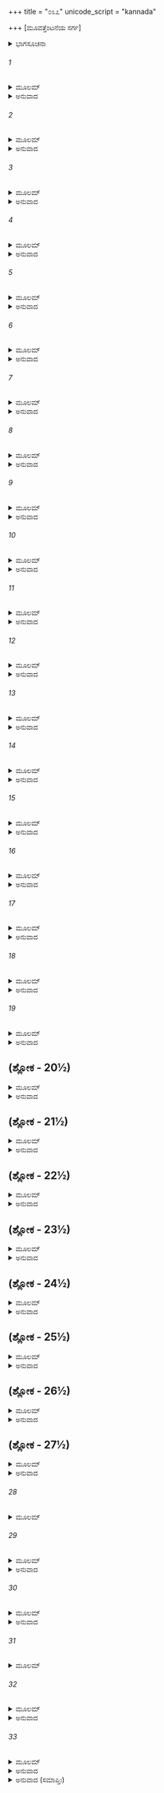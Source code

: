 +++
title = "೦೩೭"
unicode_script = "kannada"

+++
[ಮೂವತ್ತೆಂಟನೆಯ ಸರ್ಗ]



<details><summary>ಭಾಗಸೂಚನಾ</summary>

ಶ್ರೀರಾಮನು ಜನಕರಾಜ, ಯುಧಾಜಿತ್ತು, ಪ್ರತರ್ದನರೇ ಮೊದಲಾದ ರಾಜರ ಬೀಳ್ಕೊಡಿಗೆ
</details>

###### 1


<details><summary>ಮೂಲಮ್</summary>

ಏವಮಾಸ್ತೇ ಮಹಾಬಾಹುರಹನ್ಯಹನಿ ರಾಘವಃ ।  
ಪ್ರಶಾಸತ್ಸರ್ವಕಾರ್ಯಾಣಿ ಪೌರಜಾನಪದೇಷುಚ ॥
</details>

<details><summary>ಅನುವಾದ</summary>

ಮಹಾಬಾಹು ಶ್ರೀರಘುನಾಥನು ಹೀಗೆ ಪ್ರತಿದಿನವೂ ರಾಜಸಭೆಯಲ್ಲಿ ಪುರಜನರ ಮತ್ತು ದೇಶವಾಸಿಗಳ ಎಲ್ಲ ಕಾರ್ಯಗಳನ್ನು ಪರಾಮರ್ಶಿಸುತ್ತಾ ರಾಜ್ಯಶಾಸನ ಮಾಡುತ್ತಿದ್ದನು.॥1॥
</details>

###### 2


<details><summary>ಮೂಲಮ್</summary>

ತತಃ ಕತಿಪಯಾಹಃಸು ವೈದೇಹಂ ಮಿಥಿಲಾಧಿಪಮ್ ।  
ರಾಘವಃ ಪ್ರಾಂಜಲಿರ್ಭೂತ್ವಾ ವಾಕ್ಯಮೇತದುವಾಚ ಹ ॥
</details>

<details><summary>ಅನುವಾದ</summary>

ಅನಂತರ ಕೆಲವು ದಿನ ಕಳೆದಾಗ ಶ್ರೀರಾಮನ ಮಿಥಿಲೇಶರಾಜಾ ಜನಕನಿಗೆ ಕೈಮುಗಿದು ಹೀಗೆ ಹೇಳಿದನು.॥2॥
</details>

###### 3


<details><summary>ಮೂಲಮ್</summary>

ಭವಾನ್ಹಿ ಗತಿರವ್ಯಗ್ರಾ ಭವತಾ ಪಾಲಿತಾವಯಮ್ ।  
ಭವತಸ್ತೇಜಸೋಗ್ರೇಣ ರಾವಣೋನಿಹತೋಮಯಾ ॥
</details>

<details><summary>ಅನುವಾದ</summary>

ಮಹಾರಾಜರೇ! ನೀವು ನನಗೆ ಏಕಮಾತ್ರ ಆಶ್ರಯರಾಗಿದ್ದೀರಿ. ನೀವು ಸದಾ ನಮ್ಮ ಲಾಲನೆ-ಪಾಲನೆ ಮಾಡಿರುವಿರಿ. ನಿಮ್ಮ ಹೆಚ್ಚಿದ ತೇಜದಿಂದಲೇ ನಾನು ರಾವಣನನ್ನು ವಧಿಸಿದೆ.॥3॥
</details>

###### 4


<details><summary>ಮೂಲಮ್</summary>

ಇಕ್ಷ್ವಾಕೂಣಾಂ ಚ ಸರ್ವೇಷಾಂ ಮೈಥಿಲಾನಾಂ ಚ ಸರ್ವಶಃ ।  
ಅತುಲಾಃ ಪ್ರೀತಯೋ ರಾಜನ್ಸಂಬಂಧಕಪುರೋಗಮಾಃ ॥
</details>

<details><summary>ಅನುವಾದ</summary>

ರಾಜರೇ! ಸಮಸ್ತ ಇಕ್ಷ್ವಾಕುವಂಶೀ ಮತ್ತು ಮೈಥಿಲರಾಜರ ಪರಸ್ಪರ ಸಂಬಂಧದಿಂದ ಎಲ್ಲ ಪ್ರಕಾರ ದಿಂದ ಬೆಳೆದ ಪ್ರೇಮಕ್ಕೆ ಎಣೆಯೇ ಇಲ್ಲ.॥4॥
</details>

###### 5


<details><summary>ಮೂಲಮ್</summary>

ತದ್ಭವಾನ್ಸ್ವ್ವಪುರಂ ಯಾತು ರತ್ನಾನ್ಯಾದಾಯ ಪಾರ್ಥಿವ ।  
ಭರತಶ್ಚ ಸಹಾಯಾರ್ಥೇ ಪೃಷ್ಠತಶ್ಚಾನುಯಾಸ್ಯತಿ ॥
</details>

<details><summary>ಅನುವಾದ</summary>

ಪಾರ್ಥಿವನೇ! ಇನ್ನು ನಾವು ನೀಡಿದ ಉಡುಗೊರೆಯಾಗಿ ಅರ್ಪಿಸಿದ ಮಣಿ-ರತ್ನಾದಿಗಳನ್ನು ಸ್ವೀಕರಿಸಿ, ನಿಮ್ಮ ರಾಜಧಾನಿಗೆ ನಿಮ್ಮ ರಾಜಧಾನಿಗೆ ಪ್ರಯಾಣ ಬೆಳೆಸಬಹುದು. ಭರತ-ಶತ್ರುಘ್ನರೂ ನಿಮ್ಮ ಸಹಾಯಕರಾಗಿ ನಿಮ್ಮೊಂದಿಗೆ ಬರುವರು.॥5॥
</details>

###### 6


<details><summary>ಮೂಲಮ್</summary>

ಸತಥೇತಿ ತತಃ ಕೃತ್ವಾ ರಾಘವಂ ವಾಕ್ಯಮಬ್ರವೀತ್ ।  
ಪ್ರೀತೋಽಸ್ಮಿ ಭವತಾ ರಾಜನ್ದರ್ಶನೇನ ನಯೇನ ಚ ॥
</details>

<details><summary>ಅನುವಾದ</summary>

ಆಗ ಜನಕನು ಹಾಗೆಯೇ ಆಗಲಿ ಎಂದು ಹೇಳಿ ಶ್ರೀರಾಮನಲ್ಲಿ ಹೇಳಿದನು - ರಾಜಾ ! ನಾನು ನಿನ್ನ ದರ್ಶನ ಹಾಗೂ ನ್ಯಾಯಯುಕ್ತ ವ್ಯವಹಾರದಿಂದ ಬಹಳ ಸಂತಸಗೊಂಡಿರುವೆ.॥6॥
</details>

###### 7


<details><summary>ಮೂಲಮ್</summary>

ಯಾನ್ಯೇತಾನಿ ತು ರತ್ನಾನಿ ಮದರ್ಥಂ ಸಂಚಿತಾನಿ ವೈ ।  
ದುಹಿತ್ರೇ ತಾನ್ಯಹಂ ರಾಜನ್ಸರ್ವಾಣ್ಯೇವದದಾಮಿ ವೈ ॥
</details>

<details><summary>ಅನುವಾದ</summary>

ನೀನು ನನಗಾಗಿ ಕೊಟ್ಟಿರುವ ರತ್ನಾದಿಗಳನ್ನು ನಾನು ನಿಮ್ಮ ಸೀತೆಯೇ ಆದಿ ಪುತ್ರಿಯರಿಗೆ ಕೊಡುವೆನು.॥7॥
</details>

###### 8


<details><summary>ಮೂಲಮ್</summary>

ಏವಮುಕ್ತ್ವಾತು ಕಾಕುತ್ಸ್ಥಂ ಜನಕೋ ಹೃಷ್ಟಮಾನಸಃ ।  
ಪ್ರಯಯೌ ಮಿಥಿಲಾಂ ಶ್ರೀಮಾಂಸ್ತಮನುಜ್ಞಾಯ ರಾಘವಮ್ ॥
</details>

<details><summary>ಅನುವಾದ</summary>

ಶ್ರೀರಾಮನಲ್ಲಿ ಹೀಗೆ ಹೇಳಿ ಶ್ರೀಮಾನ್ ಜನಕನು ಆನಂದದಿಂದ ಅವನ ಅನುಮತಿ ಪಡೆದು ಮಿಥಿಲೆಗೆ ಪ್ರಯಾಣ ಮಾಡಿದನು.॥8॥
</details>

###### 9


<details><summary>ಮೂಲಮ್</summary>

ತತಃ ಪ್ರಯಾತೇ ಜನಕೇ ಕೇಕಯಂ ಮಾತುಲಂ ಪ್ರಭುಮ್ ।  
ರಾಘವಃ ಪ್ರಾಂಜಲಿರ್ಭೂತ್ವಾ ವಿನಯಾದ್ವಾಕ್ಯಮಬ್ರವೀತ್ ॥
</details>

<details><summary>ಅನುವಾದ</summary>

ಜನಕನು ತೆರಳಿದ ಬಳಿಕ ಶ್ರೀರಘುನಾಥನು ತನ್ನ ಮಾವ ಮಹಾಸಾಮರ್ಥ್ಯಶಾಲಿ ಕೇಕೇಯ ನರೇಶ ಯುಧಾ ಜಿತ್ತುವಿನಲ್ಲಿ ಕೈಮುಗಿದು ವಿನಯದಿಂದ ಹೇಳಿದನು.॥9॥
</details>

###### 10


<details><summary>ಮೂಲಮ್</summary>

ಇದಂ ರಾಜ್ಯಮಹಂ ಚೈವ ಭರತಶ್ಚ ಸಲಕ್ಷಣಃ ।  
ಆಯತ್ತಸ್ತ್ವಂ ಹಿ ನೋ ರಾಜನ್ಗತಿಶ್ಚ ಪುರುಷರ್ಷಭ ॥
</details>

<details><summary>ಅನುವಾದ</summary>

ರಾಜರೇ! ಪುರುಷಪ್ರವರ! ಈ ರಾಜ್ಯ, ನಾನು, ಭರತ, ಲಕ್ಷ್ಮಣ, ಶತ್ರುಘ್ನ ಎಲ್ಲರೂ ನಿಮ್ಮ ಅಧೀನರಾಗಿದ್ದೇವೆ. ನೀವೇ ನಮ್ಮ ಆಶ್ರಯನಾಗಿರುವಿರಿ.॥10॥
</details>

###### 11


<details><summary>ಮೂಲಮ್</summary>

ರಾಜಾ ಹಿ ವೃದ್ಧಃಸಂತಾಪಂ ತ್ವದರ್ಥಮುಪಯಾಸ್ಯತಿ ।  
ತಸ್ಮಾದ್ಗಮನಮದ್ಯೈವ ರೋಚತೇ ತವ ಪಾರ್ಥಿವ ॥
</details>

<details><summary>ಅನುವಾದ</summary>

ಮಹಾರಾಜ ಕೇಕೇಯನರೇಶ ವೃದ್ಧರಾಗಿದ್ದಾರೆ. ಅವರು ನಿಮ್ಮ ಕುರಿತು ಚಿಂತಿತರಾಗಿರಬಹುದು. ಅದರಿಂದ ಪೃಥಿವಿನಾಥನೇ! ನೀವು ಇಂದೇ ಹೊರಡುವುದು ನನಗೆ ಒಳ್ಳೆಯದೆನಿಸುತ್ತದೆ.॥11॥
</details>

###### 12


<details><summary>ಮೂಲಮ್</summary>

ಲಕ್ಷ್ಮಣೇನಾನುಯಾತ್ರೇಣ ಪೃಷ್ಠತೋಽನುಗಮಿಷ್ಯತೇ ।  
ಧನಮಾದಾಯ ಬಹುಲಂ ರತ್ನಾನಿ ವಿವಿಧಾನಿ ಚ ॥
</details>

<details><summary>ಅನುವಾದ</summary>

ತಾವು ಹೇರಳ ಧನ-ರತ್ನಾದಿಗಳನ್ನು ತೆಗೆದುಕೊಂಡು ಹೊರಡಿರಿ. ಮಾರ್ಗದಲ್ಲಿ ಸಹಾಯಕ್ಕಾಗಿ ಲಕ್ಷ್ಮಣನು ನಿಮ್ಮ ಜೊತೆಗೆ ಬರುವನು.॥12॥
</details>

###### 13


<details><summary>ಮೂಲಮ್</summary>

ಯುಧಾಜಿತ್ತು ತಥೇತ್ಯಾಹ ಗಮನಂ ಪ್ರತಿ ರಾಘವ ।  
ರತ್ನಾನಿ ಚ ಧನಂ ಚೈವ ತ್ವಯ್ಯೇವಾಕ್ಷಯ್ಯಮಸ್ತ್ವಿತಿ ॥
</details>

<details><summary>ಅನುವಾದ</summary>

ಆಗ ಯುಧಾಜಿತ್ತು ‘ತಥಾಸ್ತು’ ಎಂದು ಹೇಳಿ ರಾಮಚಂದ್ರನ ಮಾತನ್ನು ಮನ್ನಿಸಿ. ರಘುನಂದನ! ಈ ರತ್ನ, ಧನವೆಲ್ಲ ನಿನ್ನ ಬಳಿಯಲ್ಲೇ ಅಕ್ಷಯರೂಪವಾಗಿ ಇರಲಿ.॥13॥
</details>

###### 14


<details><summary>ಮೂಲಮ್</summary>

ಪ್ರದಕ್ಷಿಣಂ ಚ ರಾಜಾನಂ ಕೃತ್ವಾ ಕೇಕಯವರ್ಧನಃ ।  
ರಾಮೇಣ ಚ ಕೃತಃ ಪೂರ್ವಮಭಿವಾದ್ಯ ಪ್ರದಕ್ಷಿಣಮ್ ॥
</details>

<details><summary>ಅನುವಾದ</summary>

ಮತ್ತೆ ಮೊದಲಿಗೆ ಶ್ರೀರಘುನಾಥನು ಪ್ರೇಮದಿಂದ ತನ್ನ ಮಾವನಿಗೆ ಪ್ರದಕ್ಷಿಣೆ ಮಾಡಿದನು, ಬಳಿಕ ಕೇಕೆಯ ಕುಲವರ್ಧನ ರಾಜಕುಮಾರ ಯುಧಾಜಿತೂ ಕೂಡ ಶ್ರೀರಾಮನ ಪ್ರದಕ್ಷಿಣೆ ಮಾಡಿದನು.॥14॥
</details>

###### 15


<details><summary>ಮೂಲಮ್</summary>

ಲಕ್ಷ್ಮಣೇನ ಸಹಾಯೇನ ಪ್ರಯಾತಃ ಕೇಕಯೇಶ್ವರಃ ।  
ಹತೇಽಸುರೇ ಯಥಾ ವೃತ್ರೇ ವಿಷ್ಣುನಾ ಸಹ ವಾಸವಃ ॥
</details>

<details><summary>ಅನುವಾದ</summary>

ಬಳಿಕ ಕೇಕೆಯರಾಜನು ಲಕ್ಷ್ಮಣನೊಂದಿಗೆ, ವೃತ್ರಾಸುರನನ್ನು ವಧಿಸಿ ಇಂದ್ರನು ಭಗವಾನ್ ವಿಷ್ಣುವಿನೊಂದಿಗೆ ಅಮರಾವತಿಯ ಯಾತ್ರೆ ಮಾಡಿದಂತೆ, ತನ್ನ ದೇಶಕ್ಕೆ ಹೊರಟನು.॥15॥
</details>

###### 16


<details><summary>ಮೂಲಮ್</summary>

ತಂ ವಿಸೃಜ್ಯ ತತೋ ರಾಮೋ ವಯಸ್ಯಮಕುತೋಭಯಮ್ ।  
ಪ್ರತರ್ದನಂ ಕಾಶಿಪತಿಂ ಪರಿಷ್ವಜ್ಯೇದಮಬ್ರವೀತ್ ॥
</details>

<details><summary>ಅನುವಾದ</summary>

ಮಾವನನ್ನು ಬೀಳ್ಕೊಟ್ಟು ಶ್ರೀರಾಮನು ಯಾರಿಗೂ ಹೆದರದೇ ಇರುವ ತನ್ನ ಮಿತ್ರ ಕಾಶೀರಾಜ ಪ್ರತರ್ದನನನ್ನು ಆಲಿಂಗಿಸಿಕೊಂಡು ಹೇಳಿದನು.॥16॥
</details>

###### 17


<details><summary>ಮೂಲಮ್</summary>

ದರ್ಶಿತಾ ಭವತಾ ಪ್ರೀತಿರ್ದರ್ಶಿತಂ ಸೌಹೃದಂ ಪರಮ್ ।  
ಉದ್ಯೋಗಶ್ಚ ತ್ವಯಾ ರಾಜನ್ಭರತೇನ ಕೃತಃ ಸಹ ॥
</details>

<details><summary>ಅನುವಾದ</summary>

ರಾಜಾ! ನೀವು ಪಟ್ಟಾಭಿಷೇಕದ ಕಾರ್ಯದಲ್ಲಿ ಭರತನೊಂದಿಗೆ ಪೂರ್ಣ ಸಹಕಾರ ಕೊಟ್ಟಿರುವಿ. ಹೀಗೆ ಮಾಡಿ ತಮ್ಮಲ್ಲಿರುವ ಮಹಾಪ್ರೇಮ - ಸೌಹಾರ್ದದ ಪರಿಚಯ ಕೊಟ್ಟಿರುವಿ.॥17॥
</details>

###### 18


<details><summary>ಮೂಲಮ್</summary>

ತದ್ಭವಾನದ್ಯ ಕಾಶೇಯ ಪುರೀಂವಾರಾಣಸೀಂ ವ್ರಜ ।  
ರಮಣೀಯಾಂ ತ್ವಯಾ ಗುಪ್ತಾಂ ಸುಪ್ರಾಕಾರಾಂ ಸುತೋರಣಾಮ್ ॥
</details>

<details><summary>ಅನುವಾದ</summary>

ಕಾಶಿರಾಜನೇ! ಈಗ ನೀನು ಸುಂದರ ಪ್ರಾಕಾರ ಹಾಗೂ ಮನೋಹರ ದ್ವಾರಗಳಿಂದ ಸುಶೋಭಿತವಾದ, ನಿನ್ನಿಂದಲೇ ರಕ್ಷಿತವಾದ ರಮಣೀಯ ವಾರಾಣಾಸೀ ಪುರಿಗೆ ದಯಮಾಡಿಸಿರಿ.॥18॥
</details>

###### 19


<details><summary>ಮೂಲಮ್</summary>

ಏತಾವದುಕ್ತ್ವಾ ಚೋತ್ಥಾಯ ಕಾಕುತ್ಸ್ಥಃ ಪರಮಾಸನಾತ್ ।  
ಪರ್ಯಷ್ವಜತ ಧರ್ಮಾತ್ಮಾ ನಿರಂತರಮುರೋಗತಮ್ ॥
</details>

<details><summary>ಅನುವಾದ</summary>

ಹೀಗೆ ಹೇಳಿ ಧರ್ಮಾತ್ಮಾ ಶ್ರೀರಾಮನು ತನ್ನ ಆಸನದಿಂದ ಎದ್ದು ಪ್ರತರ್ದನನನ್ನು ಪುನಃ ಗಾಢವಾಗಿ ಆಲಿಂಗಿಸಿಕೊಂಡನು.॥19॥
</details>

## (ಶ್ಲೋಕ - 20½)


<details><summary>ಮೂಲಮ್</summary>

ವಿಸರ್ಜಯಾಮಾಸ ತದಾ ಕೌಸಲ್ಯಾಪ್ರೀತಿವರ್ಧನಃ ।  
ರಾಘವೇಣ ಕೃತಾನುಜ್ಞಃ ಕಾಶೇಯೋ ಹ್ಯಕುತೋಭಯಃ ॥  
ವಾರಾಣಸೀಂ ಯಯೌ ತೂರ್ಣಂ ರಾಘವೇಣ ವಿಸರ್ಜಿತಃ ।
</details>

<details><summary>ಅನುವಾದ</summary>

ಹೀಗೆ ಕೌಸಲ್ಯಾನಂದವರ್ಧನ ಶ್ರೀರಾಮನು ಆಗ ಕಾಶೀರಾಜನನ್ನು ಬೀಳ್ಕೊಟ್ಟನು. ಶ್ರೀರಘುನಾಥನ ಅನುಮತಿ ಪಡೆದು ನಿರ್ಭಯ ನಾದ ಕಾಶಿರಾಜನು ಕೂಡಲೇ ವಾರಣಾಸಿಗೆ ತೆರಳಿದನು.॥20½॥
</details>

## (ಶ್ಲೋಕ - 21½)


<details><summary>ಮೂಲಮ್</summary>

ವಿಸೃಜ್ಯ ತಂ ಕಾಶಿಪತಿಂ ತ್ರಿಶತಂ ಪೃಥಿವೀಪತೀನ್ ॥  
ಪ್ರಹಸನ್ರಾಘವೋವಾಕ್ಯಮುವಾಚ ಮಧುರಾಕ್ಷರಮ್ ।
</details>

<details><summary>ಅನುವಾದ</summary>

ಕಾಶಿರಾಜನನ್ನು ಕಳಿಸಿಕೊಟ್ಟು ಶ್ರೀರಘುನಾಥನು ನಗುತ್ತಾ ಇತರ ಮುನ್ನೂರು ರಾಜರಲ್ಲಿ ಮಧುರವಾಗಿ ನುಡಿದನು.॥21½॥
</details>

## (ಶ್ಲೋಕ - 22½)


<details><summary>ಮೂಲಮ್</summary>

ಭವತಾಂ ಪ್ರೀತಿರವ್ಯಗ್ರಾ ತೇಜಸಾ ಪರಿರಕ್ಷಿತಾ ॥  
ಧರ್ಮಶ್ಚ ನಿಯತೋನಿತ್ಯಂ ಸತ್ಯಂಚ ಭವತಾಂ ಸದಾ ।
</details>

<details><summary>ಅನುವಾದ</summary>

ನನ್ನ ಮೇಲೆ ನಿಮ್ಮ ಪ್ರೀತಿಯು ಅವಿಚಲವಾಗಿದೆ. ನಿಮ್ಮ ತೇಜಸ್ಸಿನಿಂದಲೇ ಅದು ರಕ್ಷಿಸಲ್ಪಟ್ಟಿದೆ. ಧರ್ಮ ಮತ್ತು ಸತ್ಯಗಳು ನಿಮ್ಮಲ್ಲಿ ನಿತ್ಯನಿರಂತರವಾಗಿ ವಾಸಮಾಡಿಕೊಂಡಿವೆ.॥22½॥
</details>

## (ಶ್ಲೋಕ - 23½)


<details><summary>ಮೂಲಮ್</summary>

ಯುಷ್ಮಾಕಂ ಚಾನುಭಾವೇನ ತೇಜಸಾ ಚ ಮಹಾತ್ಮನಾಮ್ ॥  
ಹತೋ ದುರಾತ್ಮಾ ದುರ್ಬುದ್ಧೀ ರಾವಣೋ ರಾಕ್ಷಸಾಧಮಃ ।
</details>

<details><summary>ಅನುವಾದ</summary>

ನಿಮ್ಮಂತಹ ಮಹಾ ಪುರುಷರ ಪ್ರಭಾವ, ತೇಜದಿಂದಲೇ, ದುರ್ಬುದ್ಧಿ, ದುರಾತ್ಮಾ ರಾಕ್ಷಸಾಧಮ ರಾವಣನನ್ನು ನಾನು ವಧಿಸುವಂತಾಯಿತು.॥23½॥
</details>

## (ಶ್ಲೋಕ - 24½)


<details><summary>ಮೂಲಮ್</summary>

ಹೇತುಮಾತ್ರಮಹಂ ತತ್ರ ಭವತಾಂ ತೇಜಸಾಹತಃ ॥  
ರಾವಣಃ ಸಗಣೋ ಯುದ್ಧೇ ಸಪುತ್ರಾಮಾತ್ಯಬಾಂಧವಃ ।
</details>

<details><summary>ಅನುವಾದ</summary>

ನಾನಾದರೋ ಅವನ ವಧೆಯಲ್ಲಿ ನಿಮಿತ್ತಮಾತ್ರನಾಗಿದ್ದೇನೆ. ನಿಜವಾಗಿ ನಿಮ್ಮ ತೇಜದಿಂದಲೇ ಮಂತ್ರಿ, ಪುತ್ರ, ಬಂಧು-ಬಾಂಧವರೊಂದಿಗೆ ರಾವಣನು ಯುದ್ಧದಲ್ಲಿ ಮಡಿದನು.॥24½॥
</details>

## (ಶ್ಲೋಕ - 25½)


<details><summary>ಮೂಲಮ್</summary>

ಭವಂತಶ್ಚ ಸಮಾನೀತಾ ಭರತೇನ ಮಹಾತ್ಮನಾ ॥  
ಶ್ರುತ್ವಾ ಜನಕರಾಜಸ್ಯ ಕಾನನಾತ್ತನಯಾಂ ಹೃತಾಮ್ ।
</details>

<details><summary>ಅನುವಾದ</summary>

ಕಾಡಿನಲ್ಲಿ ಜನಕನಂದಿನೀ ಸೀತೆಯ ಅಪಹರಣದ ಸಮಾಚಾರ ಕೇಳಿ ಮಹಾತ್ಮಾ ಭರತನು ನಿಮ್ಮನ್ನು ಇಲ್ಲಿಗೆ ಕರೆಸಿದ್ದನು.॥25½॥
</details>

## (ಶ್ಲೋಕ - 26½)


<details><summary>ಮೂಲಮ್</summary>

ಉದ್ಯುಕ್ತಾನಾಂ ಚ ಸರ್ವೇಷಾಂ ಪಾರ್ಥಿವಾನಾಂ ಮಹಾತ್ಮನಾಮ್ ॥  
ಕಾಲೋಽಪ್ಯತೀತಃ ಸುಮಹಾನ್ಗಮನಂ ರೋಚಯಾಮ್ಯತಃ ।
</details>

<details><summary>ಅನುವಾದ</summary>

ಮಹಾಮನಾ ಭೂಪಾಲರಾದ ನೀವೆಲ್ಲರೂ ರಾಕ್ಷಸರ ಮೇಲೆ ಆಕ್ರಮಣ ಮಾಡಲು ಸಿದ್ಧರಾಗಿದ್ದಿರಿ. ಅಂದಿನಿಂದ ಇಂದಿನವರೆಗೆ ನಿಮ್ಮ ಬಹಳ ಸಮಯ ಕಳೆದುಹೋಗಿದೆ. ಆದ್ದರಿಂದ ಈಗ ನೀವು ತಮ್ಮ ನಗರಗಳಿಗೆ ಮರಳಿ ಹೋಗುವುದು ಉಚಿತವೆಂದು ನನಗೆ ತೋರುತ್ತದೆ.॥26½॥
</details>

## (ಶ್ಲೋಕ - 27½)


<details><summary>ಮೂಲಮ್</summary>

ಪ್ರತ್ಯೂಚುಸ್ತಂ ಚ ರಾಜಾನೋ ಹರ್ಷೇಣ ಮಹತಾ ವೃತಾಃ ॥  
ದಿಷ್ಟ್ಯಾ ತ್ವಂ ವಿಜಯೀ ರಾಮಸ್ವರಾಜ್ಯೇಽಪಿ ಪ್ರತಿಷ್ಠಿತಃ ।
</details>

<details><summary>ಅನುವಾದ</summary>

ಆಗ ರಾಜರು ಅತ್ಯಂತ ಹರ್ಷಗೊಂಡು ಶ್ರೀರಾಮಾ! ನೀನು ವಿಜಯಿಯಾಗಿ, ತನ್ನ ರಾಜ್ಯದಲ್ಲಿ ಪ್ರತಿಷ್ಠಿತವಾದುದು ದೊಡ್ಡ ಸೌಭಾಗ್ಯದ ಮಾತಾಗಿದೆ ಎಂದು ಹೇಳಿದರು.॥27½॥
</details>

###### 28


<details><summary>ಮೂಲಮ್</summary>

ದಿಷ್ಟ್ಯಾ ಪ್ರತ್ಯಾಹೃತಾ ಸೀತಾ ದಿಷ್ಟ್ಯಾ ಶತ್ರುಃ ಪರಾಜಿತಃ ॥
</details>

###### 29


<details><summary>ಮೂಲಮ್</summary>

ಏಷ ನಃ ಪರಮಃ ಕಾಮ ಏಷಾ ನಃ ಪ್ರೀತಿರುತ್ತಮಾ ।  
ಯತ್ತ್ವಾಂ ವಿಜಯಿನಂ ರಾಮ ಪಶ್ಯಾಮೋ ಹತಶಾತ್ರವಮ್ ॥
</details>

<details><summary>ಅನುವಾದ</summary>

ನಮ್ಮ ಸೌಭಾಗ್ಯದಿಂದಲೇ ನೀನು ಸೀತೆಯನ್ನು ಮರಳಿ ತಂದು, ಆ ಪ್ರಬಲಶತ್ರುವನ್ನು ಸೋಲಿಸಿದೆ. ಶ್ರೀರಾಮಾ! ಇದೇ ನಮ್ಮ ದೊಡ್ಡ ಮನೋರಥವಾಗಿದೆ ಹಾಗೂ ಇದೇ ನಮಗೆ ಎಲ್ಲಕ್ಕಿಂತ ಮಿಗಿಲಾದ ಸಂತೋಷದ ಮಾತಾಗಿದೆ. ಇಂದು ನಾವು ವಿಜಯಿಯಾದ ನಿನ್ನನ್ನು ನೋಡುತ್ತಿದ್ದೇವೆ ಹಾಗೂ ನಿನ್ನ ಶತ್ರುಗಳೆಲ್ಲ ಕೊಲ್ಲಲ್ಪಟ್ಟಿರುವರು.॥28-29॥
</details>

###### 30


<details><summary>ಮೂಲಮ್</summary>

ಏತತ್ತ್ವಯ್ಯುಪಪನ್ನಂ ಚ ಯದಸ್ಮಾಂಸ್ತ್ವಂ ಪ್ರಶಂಸಸೇ ।  
ಪ್ರಶಂಸಾರ್ಹ ನ ಜಾನೀಮಃ ಪ್ರಶಂಸಾಂ ವಕ್ತುಮಾದೃಶೀಮ್ ॥
</details>

<details><summary>ಅನುವಾದ</summary>

ಪ್ರಶಂಸನೀಯ ಶ್ರೀರಾಮಾ! ನೀನು ನಮ್ಮನ್ನು ಪ್ರಶಂಸಿಸುತ್ತಿರುವೆ, ಇದು ನಿನಗೆ ಯೋಗ್ಯವೇ ಆಗಿದೆ. ಹೀಗೆ ಪ್ರಶಂಸೆ ಮಾಡುವ ಕಲೆಯನ್ನು ನಾವು ತಿಳಿಯೆವು.॥30॥
</details>

###### 31


<details><summary>ಮೂಲಮ್</summary>

ಆಪೃಚ್ಛಾಮೋ ಗಮಿಷ್ಯಾಮೋ ಹೃದಿಸ್ಥೋ ನಃ ಸದಾ ಭವಾನ್ ।  
ವರ್ತಾಮಹೇ ಮಹಾಬಾಹೋ ಪ್ರೀತ್ಯಾತ್ರ ಮಹತಾ ವೃತಾಃ ॥
</details>

###### 32


<details><summary>ಮೂಲಮ್</summary>

ಭವೇಚ್ಚ ತೇ ಮಹಾರಾಜ ಪ್ರೀತಿರಸ್ಮಾಸು ನಿತ್ಯದಾ ।  
ಬಾಢಮಿತ್ಯೇವ ರಾಜಾನೋ ಹರ್ಷೇಣ ಪರಮಾನ್ವಿತಾಃ ॥
</details>

<details><summary>ಅನುವಾದ</summary>

ಹೇ ಮಹಾಬಾಹೋ! ಈಗ ನಾವು ನಮ್ಮ ಪುರಗಳಿಗೆ ಹೋಗಲು ಅಪ್ಪಣೆ ಬಯಸುತ್ತೇವೆ. ನೀನು ಸದಾ ನಮ್ಮ ಹೃದಯಗಳಲ್ಲಿ ವಿರಾಜಮಾನರಾಗಿದ್ದಿಯೋ ಹಾಗೆಯೇ ನಮ್ಮನ್ನು ಪ್ರೇಮದಿಂದ ಹೃದಯದಲ್ಲಿ ಇರಿಸಿಕೋ. ಆಗ ರಘುನಾಥನು ಹರ್ಷಗೊಂಡು ರಾಜರಲ್ಲಿ ‘ಖಂಡಿತವಾಗಿ ಹಾಗೇ ಆಗಲಿ’ ಎಂದು ಹೇಳಿದನು.॥31-32॥
</details>

###### 33


<details><summary>ಮೂಲಮ್</summary>

ಊಚುಃ ಪ್ರಾಂಜಲಯಃ ಸರ್ವೇ ರಾಘವಂ ಗಮನೋತ್ಸುಕಾಃ ।  
ಪೂಜಿತಾಸ್ತೇ ಚ ರಾಮೇಣ ಜಗ್ಮುರ್ದೇಶಾನ್ ಸ್ವಕಾನ್ ಸ್ವಕಾನ್ ॥
</details>

<details><summary>ಅನುವಾದ</summary>

ಅನಂತರ ಊರಿಗೆ ಹೋಗಲು ಉತ್ಸುಕರಾದ ರಾಜರೆಲ್ಲರೂ ಕೈಮುಗಿದುಕೊಂಡು ಶ್ರೀರಾಮನಲ್ಲಿ ಹೇಳಿದರು - ಭಗವಂತಾ! ಈಗ ನಾವು ಹೋಗುತ್ತಿದ್ದೇವೆ. ಹೀಗೆ ಶ್ರೀರಾಮನಿಂದ ಸಮ್ಮತಿ ಪಡೆದು ಅವರೆಲ್ಲರೂ ತಮ್ಮ-ತಮ್ಮ ದೇಶಗಳಿಗೆ ತೆರಳಿದರು.॥33॥
</details>

<details><summary>ಅನುವಾದ (ಸಮಾಪ್ತಿಃ)</summary>

ಶ್ರೀವಾಲ್ಮೀಕಿ ವಿರಚಿತ ಆರ್ಷರಾಮಾಯಣ ಆದಿಕಾವ್ಯದ ಉತ್ತರ ಕಾಂಡದಲ್ಲಿ ಮೂವತ್ತೆಂಟನೆಯ ಸರ್ಗ ಪೂರ್ಣವಾಯಿತು. ॥38॥
</details>
